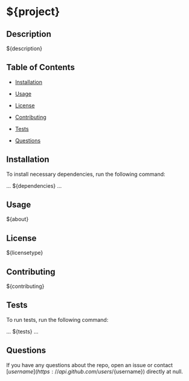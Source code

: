 # ${project}

## Description

${description}
        
## Table of Contents
        
* [Installation](#installation)
        
* [Usage](#usage)
    
* [License](#license)
        
* [Contributing](#contributing)
        
* [Tests](#tests)
        
* [Questions](#questions)
        
## Installation
        
To install necessary dependencies, run the following command:
        
...
${dependencies}
...
        
## Usage

${about}
        
## License

${licensetype}
        
## Contributing
        
${contributing}

## Tests
        
To run tests, run the following command:
        
...
${tests}
...
        
## Questions
        
If you have any questions about the repo, open an issue or contact [${username}](https://api.github.com/users/${username}) directly at null.